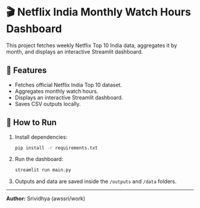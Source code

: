# 🎬 Netflix India Monthly Watch Hours Dashboard

This project fetches weekly Netflix Top 10 India data, aggregates it by month, and displays an interactive Streamlit dashboard.

## 🚀 Features
- Fetches official Netflix India Top 10 dataset.
- Aggregates monthly watch hours.
- Displays an interactive Streamlit dashboard.
- Saves CSV outputs locally.

## 🧠 How to Run
1. Install dependencies:
   ```bash
   pip install -r requirements.txt
   ```
2. Run the dashboard:
   ```bash
   streamlit run main.py
   ```

3. Outputs and data are saved inside the `/outputs` and `/data` folders.

---
**Author:** Srividhya (awssri/work)
